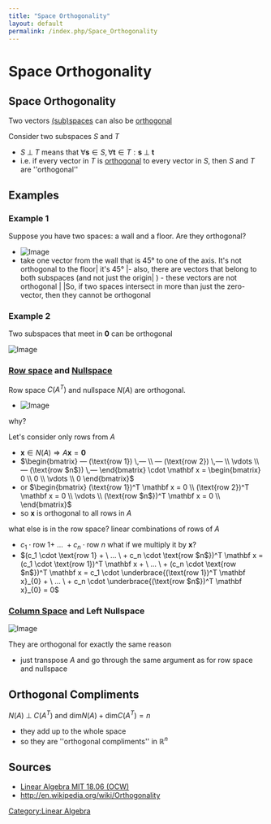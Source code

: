 ```yaml
---
title: "Space Orthogonality"
layout: default
permalink: /index.php/Space_Orthogonality
---
```


# Space Orthogonality

## Space Orthogonality
Two vectors [(sub)spaces](Vector_Spaces) can also be [orthogonal](Orthogonality) 


Consider two subspaces $S$ and $T$
- $S \; \bot \; T$ means that $\forall \mathbf s \in S, \forall \mathbf t \in T: \mathbf s \; \bot \; \mathbf t$
- i.e. if every vector in $T$ is [orthogonal](Vector_Orthogonality) to every vector in $S$, then $S$ and $T$ are ''orthogonal''


## Examples
### Example 1
Suppose you have two spaces: a wall and a floor. Are they orthogonal? 
- <img src="http://habrastorage.org/files/40a/44a/1b5/40a44a1b5a02484cbab4cbff0176e6f2.png" alt="Image">
- take one vector from the wall that is 45° to one of the axis. It's not orthogonal to the floor|   it's 45° |- also, there are vectors that belong to both subspaces (and not just the origin| ) - these vectors are not orthogonal  | |So, if two spaces intersect in more than just the zero-vector, then they cannot be orthogonal 


### Example 2
Two subspaces that meet in $\mathbf 0$ can be orthogonal

<img src="http://habrastorage.org/files/a8f/5a6/c88/a8f5a6c88d5641afb9845c57911c0b15.png" alt="Image">


### [Row space](Row_space) and [Nullspace](Nullspace)
Row space $C(A^T)$ and nullspace $N(A)$ are orthogonal.
- <img src="http://habrastorage.org/files/c67/a41/cc5/c67a41cc5bfb4bcaa634b1135f5d97ad.png" alt="Image">

why?

Let's consider only rows from $A$
- $\mathbf x \in N(A) \Rightarrow A \mathbf x = \mathbf 0$
- $\begin{bmatrix}
— (\text{row 1}) \,— \\ 
— (\text{row 2}) \,— \\ 
 \vdots   \\ 
— (\text{row $n$}) \,— 
\end{bmatrix} \cdot \mathbf x = \begin{bmatrix}
0 \\ 0 \\ \vdots \\ 0
\end{bmatrix}$
- or $\begin{bmatrix}
(\text{row 1})^T \mathbf x = 0 \\ 
(\text{row 2})^T \mathbf x = 0 \\ 
 \vdots   \\ 
(\text{row $n$})^T \mathbf x = 0 \\ 
\end{bmatrix}$
- so $\mathbf x$ is orthogonal to all rows in $A$ 

what else is in the row space? linear combinations of rows of $A$ 
- $c_1 \cdot \text{row 1} + \ ... \ + c_n \cdot \text{row $n$}$ what if we multiply it by $\mathbf x$?
- $(c_1 \cdot \text{row 1} + \ ... \ + c_n \cdot \text{row $n$})^T \mathbf x = (c_1 \cdot \text{row 1})^T \mathbf x + \ ... \ + (c_n \cdot  \text{row $n$})^T \mathbf x = c_1 \cdot  \underbrace{(\text{row 1})^T \mathbf x}_{0} + \ ... \ + c_n \cdot  \underbrace{(\text{row $n$})^T \mathbf x}_{0} = 0$


### [Column Space](Column_Space) and Left Nullspace

<img src="http://habrastorage.org/files/11e/4ad/d32/11e4add32dbe4ba0a4aa6ba8adb9b456.png" alt="Image">

They are orthogonal for exactly the same reason 
- just transpose $A$ and go through the same argument as for row space and nullspace


## Orthogonal Compliments
$N(A) \; \bot \; C(A^T)$ and $\text{dim} N(A) + \text{dim} C(A^T) = n$
- they add up to the whole space 
- so they are ''orthogonal compliments'' in $\mathbb R^n$


## Sources
- [Linear Algebra MIT 18.06 (OCW)](Linear_Algebra_MIT_18.06_(OCW))
- http://en.wikipedia.org/wiki/Orthogonality

[Category:Linear Algebra](Category_Linear_Algebra)